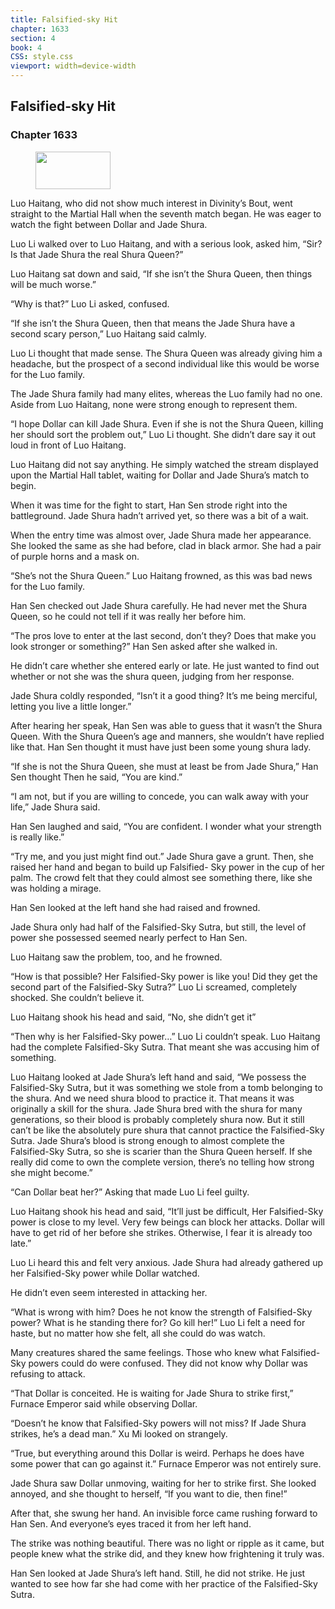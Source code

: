 ```yaml
---
title: Falsified-sky Hit
chapter: 1633
section: 4
book: 4
CSS: style.css
viewport: width=device-width
---
```


## Falsified-sky Hit

### Chapter 1633

<figure>
	<img src="../Images/gem.gif" alt="" id="gem" width="120" height="60" />
</figure>

Luo Haitang, who did not show much interest in Divinity’s Bout, went straight to the Martial Hall when the seventh match began. He was eager to watch the fight between Dollar and Jade Shura.

Luo Li walked over to Luo Haitang, and with a serious look, asked him, “Sir? Is that Jade Shura the real Shura Queen?”

Luo Haitang sat down and said, “If she isn’t the Shura Queen, then things will be much worse.”

“Why is that?” Luo Li asked, confused.

“If she isn’t the Shura Queen, then that means the Jade Shura have a second scary person,” Luo Haitang said calmly.

Luo Li thought that made sense. The Shura Queen was already giving him a headache, but the prospect of a second individual like this would be worse for the Luo family.

The Jade Shura family had many elites, whereas the Luo family had no one. Aside from Luo Haitang, none were strong enough to represent them.

“I hope Dollar can kill Jade Shura. Even if she is not the Shura Queen, killing her should sort the problem out,” Luo Li thought. She didn’t dare say it out loud in front of Luo Haitang.

Luo Haitang did not say anything. He simply watched the stream displayed upon the Martial Hall tablet, waiting for Dollar and Jade Shura’s match to begin.

When it was time for the fight to start, Han Sen strode right into the battleground. Jade Shura hadn’t arrived yet, so there was a bit of a wait.

When the entry time was almost over, Jade Shura made her appearance. She looked the same as she had before, clad in black armor. She had a pair of purple horns and a mask on.

“She’s not the Shura Queen.” Luo Haitang frowned, as this was bad news for the Luo family.

Han Sen checked out Jade Shura carefully. He had never met the Shura Queen, so he could not tell if it was really her before him.

“The pros love to enter at the last second, don’t they? Does that make you look stronger or something?” Han Sen asked after she walked in.

He didn’t care whether she entered early or late. He just wanted to find out whether or not she was the shura queen, judging from her response.

Jade Shura coldly responded, “Isn’t it a good thing? It’s me being merciful, letting you live a little longer.”

After hearing her speak, Han Sen was able to guess that it wasn’t the Shura Queen. With the Shura Queen’s age and manners, she wouldn’t have replied like that. Han Sen thought it must have just been some young shura lady.

“If she is not the Shura Queen, she must at least be from Jade Shura,” Han Sen thought Then he said, “You are kind.”

“I am not, but if you are willing to concede, you can walk away with your life,” Jade Shura said.

Han Sen laughed and said, “You are confident. I wonder what your strength is really like.”

“Try me, and you just might find out.” Jade Shura gave a grunt. Then, she raised her hand and began to build up Falsified- Sky power in the cup of her palm. The crowd felt that they could almost see something there, like she was holding a mirage.

Han Sen looked at the left hand she had raised and frowned.

Jade Shura only had half of the Falsified-Sky Sutra, but still, the level of power she possessed seemed nearly perfect to Han Sen.

Luo Haitang saw the problem, too, and he frowned.

“How is that possible? Her Falsified-Sky power is like you! Did they get the second part of the Falsified-Sky Sutra?” Luo Li screamed, completely shocked. She couldn’t believe it.

Luo Haitang shook his head and said, “No, she didn’t get it”

“Then why is her Falsified-Sky power…” Luo Li couldn’t speak. Luo Haitang had the complete Falsified-Sky Sutra. That meant she was accusing him of something.

Luo Haitang looked at Jade Shura’s left hand and said, “We possess the Falsified-Sky Sutra, but it was something we stole from a tomb belonging to the shura. And we need shura blood to practice it. That means it was originally a skill for the shura. Jade Shura bred with the shura for many generations, so their blood is probably completely shura now. But it still can’t be like the absolutely pure shura that cannot practice the Falsified-Sky Sutra. Jade Shura’s blood is strong enough to almost complete the Falsified-Sky Sutra, so she is scarier than the Shura Queen herself. If she really did come to own the complete version, there’s no telling how strong she might become.”

“Can Dollar beat her?” Asking that made Luo Li feel guilty.

Luo Haitang shook his head and said, “It’ll just be difficult, Her Falsified-Sky power is close to my level. Very few beings can block her attacks. Dollar will have to get rid of her before she strikes. Otherwise, I fear it is already too late.”

Luo Li heard this and felt very anxious. Jade Shura had already gathered up her Falsified-Sky power while Dollar watched.

He didn’t even seem interested in attacking her.

“What is wrong with him? Does he not know the strength of Falsified-Sky power? What is he standing there for? Go kill her!” Luo Li felt a need for haste, but no matter how she felt, all she could do was watch.

Many creatures shared the same feelings. Those who knew what Falsified-Sky powers could do were confused. They did not know why Dollar was refusing to attack.

“That Dollar is conceited. He is waiting for Jade Shura to strike first,” Furnace Emperor said while observing Dollar.

“Doesn’t he know that Falsified-Sky powers will not miss? If Jade Shura strikes, he’s a dead man.” Xu Mi looked on strangely.

“True, but everything around this Dollar is weird. Perhaps he does have some power that can go against it.” Furnace Emperor was not entirely sure.

Jade Shura saw Dollar unmoving, waiting for her to strike first. She looked annoyed, and she thought to herself, “If you want to die, then fine!”

After that, she swung her hand. An invisible force came rushing forward to Han Sen. And everyone’s eyes traced it from her left hand.

The strike was nothing beautiful. There was no light or ripple as it came, but people knew what the strike did, and they knew how frightening it truly was.

Han Sen looked at Jade Shura’s left hand. Still, he did not strike. He just wanted to see how far she had come with her practice of the Falsified-Sky Sutra.
